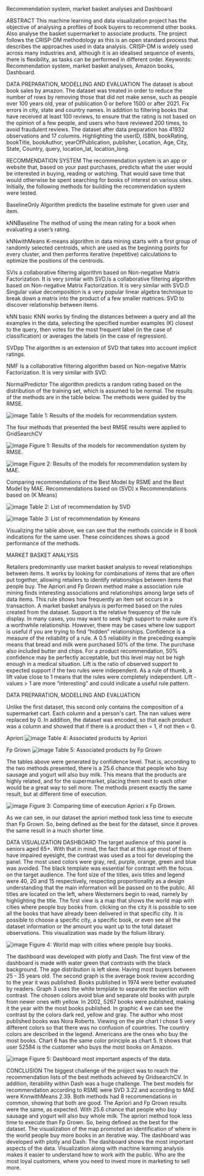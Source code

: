 Recommendation system, market basket analyses and Dashboard

ABSTRACT
This machine learning and data visualization project has the objective of analysing a profiles of book buyers to recommend other books. Also analyse the basket supermarket to associate products.
The project follows the CRISP-DM methodology as this is an open standard process that describes the approaches used in data analysis. CRISP-DM is widely used across many industries and, although it is an idealised sequence of events, there is flexibility, as tasks can be performed in different order.
Keywords: Recommendation system, market basket analyses, Amazon books, Dashboard.

DATA PREPARATION, MODELLING AND EVALUATION
The dataset is about book sales by amazon. The dataset was treated in order to reduce the number of rows by removing those that did not make sense, such as people over 100 years old, year of publication 0 or before 1500 or after 2021. Fix errors in city, state and country names.
In addition to filtering books that have received at least 100 reviews, to ensure that the rating is not based on the opinion of a few people, and users who have reviewed 200 times, to avoid fraudulent reviews.
The dataset after data preparation has 41932 observations and 17 columns.
Highlighting the userID, ISBN, bookRating, bookTitle, bookAuthor, yearOfPublication, publisher, Location, Age, City, State, Country, query, location_lat, location_long.

RECOMMENDATION SYSTEM
The recommendation system is an app or website that, based on your past purchases, predicts what the user would be interested in buying, reading or watching. That would save time that would otherwise be spent searching for books of interest on various sites.
Initially, the following methods for building the recommendation system were tested.

BaselineOnly
Algorithm predicts the baseline estimate for given user and item.

kNNBaseline
The method of using the mean rating for a book when evaluating a user’s rating.

kNNwithMeans
K-means algorithm in data mining starts with a first group of randomly selected centroids, which are used as the beginning points for every cluster, and then performs iterative (repetitive) calculations to optimize the positions of the centroids.

SVIs a collaborative filtering algorithm based on Non-negative Matrix Factorization. It is very similar with SVD.Is a collaborative filtering algorithm based on Non-negative Matrix Factorization. It is very similar with SVD.D
Singular value decomposition is a very popular linear algebra technique to break down a matrix into the product of a few smaller matrices. SVD to discover relationship between items.

kNN basic
KNN works by finding the distances between a query and all the examples in the data, selecting the specified number examples (K) closest to the query, then votes for the most frequent label (in the case of classification) or averages the labels (in the case of regression).

SVDpp
The algorithm is an extension of SVD that takes into account implicit ratings.

NMF
Is a collaborative filtering algorithm based on Non-negative Matrix Factorization. It is very similar with SVD.

NormalPredictor
The algorithm predicts a random rating based on the distribution of the training set, which is assumed to be normal.
The results of the methods are in the table below. The methods were guided by the RMSE.

![image](https://github.com/bialobao/Recommendation-System-Dash/assets/102151892/ee45362d-147a-438a-b50c-5e0054458312)
Table 1: Results of the models for recommendation system.

The four methods that presented the best RMSE results were applied to GridSearchCV

![image](https://github.com/bialobao/Recommendation-System-Dash/assets/102151892/047e4810-2564-4c2c-b1aa-fefadcc9c576)
Figure 1: Results of the models for recommendation system by RMSE.

![image](https://github.com/bialobao/Recommendation-System-Dash/assets/102151892/eb8cd542-f405-4ebe-881c-70b178a67c10)
Figure 2: Results of the models for recommendation system by MAE.

Comparing recommendations of the Best Model by RSME and the Best Model by MAE.
Recommendations based on (SVD) x Recommendations based on (K Means)

![image](https://github.com/bialobao/Recommendation-System-Dash/assets/102151892/617492a7-5490-4ac7-bd27-31588a3d3e0b)
Table 2: List of recommendation by SVD

![image](https://github.com/bialobao/Recommendation-System-Dash/assets/102151892/01c101e0-2ed2-4923-91e7-87559cb70e08)
Table 3: List of recommendation by Kmeans

Visualizing the table above, we can see that the methods coincide in 8 book indications for the same user. These coincidences shows a good performance of the methods.

MARKET BASKET ANALYSIS

Retailers predominantly use market basket analysis to reveal relationships between items. It works by looking for combinations of items that are often put together, allowing retailers to identify relationships between items that people buy.
The Apriori and Fp Grown method make a association rule mining finds interesting associations and relationships among large sets of data items. This rule shows how frequently an item set occurs in a transaction. A market basket analysis is performed based on the rules created from the dataset.
Support is the relative frequency of the rule display. In many cases, you may want
to seek high support to make sure it’s a worthwhile relationship. However, there may be
cases where low support is useful if you are trying to find “hidden” relationships.
Confidence is a measure of the reliability of a rule. A 0.5 reliability in the preceding
example means that bread and milk were purchased 50% of the time. The purchase also
included butter and chips. For a product recommendation, 50% confidence may be
perfectly acceptable, but this level may not be high enough in a medical situation.
Lift is the ratio of observed support to expected support if the two rules were
independent. As a rule of thumb, a lift value close to 1 means that the rules were completely independent. Lift - values > 1 are more “interesting” and could indicate a
useful rule pattern.

DATA PREPARATION, MODELLING AND EVALUATION

Unlike the first dataset, this second only contains the composition of a supermarket cart. Each column and a person's cart. The nan values were replaced by 0.
In addition, the dataset was encoded, so that each product was a column and showed that if there is a product then = 1, if not then = 0.

Apriori
![image](https://github.com/bialobao/Recommendation-System-Dash/assets/102151892/6684329e-16fb-4677-87fb-71955850fdc6)
Table 4: Associated products by Apriori

Fp Grown
![image](https://github.com/bialobao/Recommendation-System-Dash/assets/102151892/35b85475-ba34-457e-beac-922749a607f6)
Table 5: Associated products by Fp Grown

The tables above were generated by confidence level. That is, according to the two methods presented, there is a 25.6 chance that people who buy sausage and yogurt will also buy milk. This means that the products are highly related, and for the supermarket, placing them next to each other would be a great way to sell more.
The methods present exactly the same result, but at different time of execution.

![image](https://github.com/bialobao/Recommendation-System-Dash/assets/102151892/f5bef9e5-4e86-4272-ba5a-dccbe3757bd1)
Figure 3: Comparing time of execution Apriori x Fp Grown.

As we can see, in our dataset the apriori method took less time to execute than Fp Grown. So, being defined as the best for the dataset, since it proves the same result in a much shorter time.

DATA VISUALIZATION
DASHBOARD
The target audience of this panel is seniors aged 65+. With that in mind, the fact that at this age most of them have impaired eyesight, the contrast was used as a tool for developing the panel. The most used colors were gray, red, purple, orange, green and blue was avoided. The black template was essential for contrast with the focus on the target audience. The font size of the titles, axis titles and legend were 40, 20 and 15 respectively, respecting proportionality as a design understanding that the main information will be passed on to the public. All titles are located on the left, where Westerners begin to read, namely by highlighting the title.
The first view is a map that shows the world map with cities where people buy books from. clicking on the city it is possible to see all the books that have already been delivered in that specific city. It is possible to choose a specific city, a specific book, or even see all the dataset information or the amount you want up to the total dataset observations. This visualization was made by the folium library.

![image](https://github.com/bialobao/Recommendation-System-Dash/assets/102151892/5b594f1f-c800-4e15-ab15-b1679a0b2a19)
Figure 4: World map with cities where people buy books.

The dashboard was developed with plotly and Dash. The first view of the dashboard is made with water green that contrasts with the black background. The age distribution is left skew. 
Having most buyers between 25 - 35 years old. The second graph is the average book review according to the year it was published. Books published in 1974 were better evaluated by readers. 
Graph 3 uses the white template to separate the section with contrast. The chosen colors avoid blue and separate old books with purple from newer ones with yellow.
In 2002, 5267 books were published, making it the year with the most books published. In graphic 4 we can see the contrast by the colors dark red, yellow and gray. 
The author who most published books was Nora Roberts. Viewing on the pie chart I chose 5 very different colors so that there was no confusion of countries. The country colors are described in the legend. 
Americans are the ones who buy the most books. Chart 6 has the same color principle as chart 5.
It shows that user 52584 is the customer who buys the most books on Amazon.

![image](https://github.com/bialobao/Recommendation-System-Dash/assets/102151892/e2105aad-d514-44f6-8f73-2070dc814d60)
Figure 5: Dashboard most important aspects of the data.

CONCLUSION
The biggest challenge of the project was to reach the recommendation lists of the best methods achieved by GridsearchCV. In addition, iterability within Dash was a huge challenge.
The best models for recommendation according to RSME were SVD 3.22 and according to MAE were KnnwithMeans 2.39. Both methods had 8 recommendations in common, showing that both are good.
The Apriori and Fp Grown results were the same, as expected. With 25.6 chance that people who buy sausage and yogurt will also buy whole milk. The apriori method took less time to execute than Fp Grown. So, being defined as the best for the dataset.
The visualization of the map promoted an identification of where in the world people buy more books in an iterative way. The dashboard was developed with plotly and Dash. The dashboard shows the most important aspects of the data.
Visualization along with machine learning analysis makes it easier to understand how to work with the public. Who are the most loyal customers, where you need to invest more in marketing to sell more.

